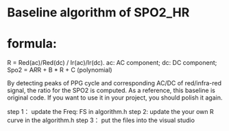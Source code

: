 # Baseline algorithm of SPO2_HR

# formula:
R = Red(ac)/Red(dc) / Ir(ac)/Ir(dc).  ac: AC component; dc: DC component;
Spo2 = A*R*R + B * R + C (polynomial)

By detecting  peaks of PPG cycle and corresponding AC/DC of red/infra-red signal, the ratio for the SPO2 is computed.
As a reference, this baseline is original code. If you want to use it in your project, you should polish it again.

step 1： update the Freq: FS in algorithm.h
step 2: update the your own R curve in the algorithm.h
step 3： put the files into the visual studio
